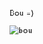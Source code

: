 Bou =)

![bou](https://thumbs.dreamstime.com/z/homme-%C3%A2g%C3%A9-souriant-%C3%A0-l-appareil-photo-16618230.jpg)
